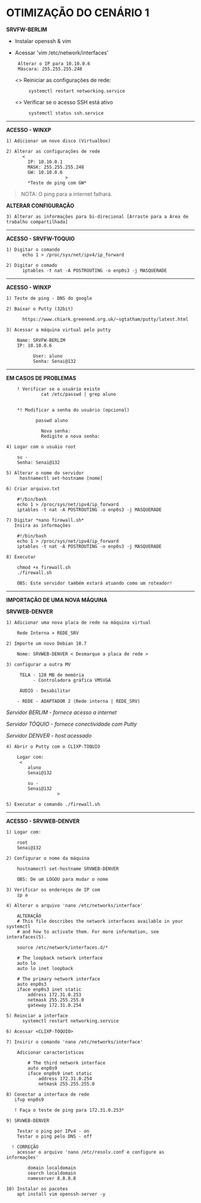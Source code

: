 # OTIMIZAÇÃO DO CENÁRIO 1 

 **SRVFW-BERLIM**

 * Instalar openssh & vim
 * Acessar 'vim /etc/network/interfaces'

        Alterar o IP para 10.10.0.6
        Máscara: 255.255.255.248

    <>  Reiniciar as configurações de rede:

            systemctl restart networking.service

    <> Verificar se o acesso SSH está ativo

            systemctl status ssh.service

-----------------------------------------------

 **ACESSO - WINXP**

    1) Adicionar um novo disco (Virtualbox)

    2) Alterar as configurações de rede
          <
            IP: 10.10.0.1
            MASK: 255.255.255.248
            GW: 10.10.0.6
                          >
            *Teste de ping com GW*

  >  NOTA: O ping para a internet falhará. 
   
   **ALTERAR CONFIGURAÇÃO**

    3) Alterar as informações para bi-direcional [Arraste para a Área de trabalho compartilhada]

-----------------------------------------------

**ACESSO - SRVFW-TOQUIO**

    1) Digitar o comando
          echo 1 > /proc/sys/net/ipv4/ip_forward

    2) Digitar o comado    
          iptables -t nat -A POSTROUTING -o enp0s3 -j MASQUERADE

-----------------------------------------------

**ACESSO - WINXP**


    1) Teste de ping - DNS do google

    2) Baixar o Putty (32bit)

          https://www.chiark.greenend.org.uk/~sgtatham/putty/latest.html

    3) Acessar a máquina virtual pelo putty

        Name: SRVFW-BERLIM
        IP: 10.10.0.6

              User: aluno
              Senha: Senai@132

___________________________________________________________________

   **EM CASOS DE PROBLEMAS**

        ! Verificar se o usuário existe
                 cat /etc/passwd | grep aluno


        *! Modificar a senha do usuário (opcional)

               passwd aluno

                 Nova senha:
                 Redigite a nova senha:

    4) Logar com o usuáio root

        su -
        Senha: Senai@132

    5) Alterar o nome do servidor 
         hostnamectl set-hostname [nome]

    6) Criar arquivo.txt  

        #!/bin/bash
        echo 1 > /proc/sys/net/ipv4/ip_forward
        iptables -t nat -A POSTROUTING -o enp0s3 -j MASQUERADE
    
    7) Digitar *nano firewall.sh* 
       Insira as informações

        #!/bin/bash
        echo 1 > /proc/sys/net/ipv4/ip_forward
        iptables -t nat -A POSTROUTING -o enp0s3 -j MASQUERADE

    8) Executar 

        chmod +x firewall.sh
        ./firewall.sh

        OBS: Este servidor também estará atuando como um roteador!

____________________________________________________________________________________

**IMPORTAÇÃO DE UMA NOVA MÁQUINA**
   
  **SRVWEB-DENVER**


    1) Adicionar uma nova placa de rede na máquina virtual

        Rede Interna > REDE_SRV

    2) Importe um novo Debian 10.7

        Nome: SRVWEB-DENVER < Desmarque a placa de rede >

    3) configurar a outra MV

         TELA - 128 MB de memória
              - Controladora gráfica VMSVGA

         ÁUDIO - Desabilitar

        - REDE - ADAPTADOR 2 (Rede interna | REDE_SRV)


 *Servidor BERLIM - fornece acesso a internet*
 
 *Servidor TÓQUIO - fornece conectividade com Putty*
 
 *Servidor DENVER - host acessado*

    4) Abrir o Putty com o CLIXP-TÓQUIO

        Logar com:
         <
            aluno
            Senai@132

            su -
            Senai@132
                       >

    5) Executar o comando ./firewall.sh

__________________________________________________________________________________

**ACESSO - SRVWEB-DENVER**

    1) Logar com:

        root
        Senai@132

    2) Configurar o nome da máquina

        hostnamectl set-hostname SRVWEB-DENVER

        OBS: De um LOGOU para mudar o nome

    3) Verificar os endereços de IP com
        ip a

    4) Alterar o arquivo 'nano /etc/networks/interface'

        ALTERAÇÃO
        # This file describes the network interfaces available in your systemctl
        # and how to activate them. For more information, see interafaces(5).

        source /etc/network/interfaces.d/*

        # The loopback network interface
        auto lo
        auto lo inet loopback

        # The primary network interface
        auto enp0s3
        iface enp0s3 inet static
            address 172.31.0.253
            netmask 255.255.255.0
            gateway 172.31.0.254

    5) Reinciar a interface 
          systemctl restart networking.service

    6) Acessar <CLIXP-TOQUIO>

    7) Insirir o comando 'nano /etc/networks/interface'

        Adicionar características

            # The third network interface
            auto enp0s9
            iface enp0s9 inet static
                address 172.31.0.254
                netmask 255.255.255.0

    8) Conectar a interface de rede 
       ifup enp0s9

       ! Faça o teste de ping para 172.31.0.253*

    9) SRVWEB-DENVER

        Testar o ping por IPv4 - on
        Testar o ping pelo DNS - off

      ! CORREÇÃO
        acessar o arquivo 'nano /etc/resolv.conf e configure as informações'

            domain localdomain
            search localdomain
            nameserver 8.8.8.8

    10) Instalar os pacotes
        apt install vim openssh-server -y
